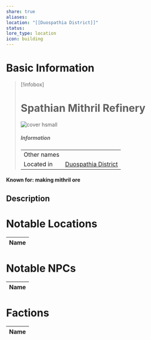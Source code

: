 ```yaml
---
share: true
aliases: 
location: "[[Duospathia District]]"
status: 
lore_type: location
icon: building
---
```

# Basic Information
> [!infobox]
> # Spathian Mithril Refinery
> ![cover hsmall](insertimage.png)
> ##### Information
> |   |  |
> | ---- | ---- |
> | Other names | |
> | Located in | [Duospathia District](../Areas/Duospathia%20District.md)|
#### Known for: making mithril ore
## Description
# Notable Locations
| Name |
| ---- |

# Notable NPCs
| Name |
| ---- |

# Factions
| Name |
| ---- |
